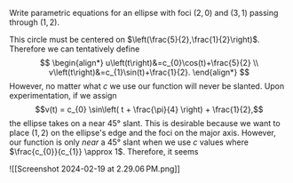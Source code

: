 Write parametric equations for an ellipse with foci $(2,0)$ and $(3,1)$ passing through $(1,2).$

This circle must be centered on $\left(\frac{5}{2},\frac{1}{2}\right)$. Therefore we can tentatively define 
$$
\begin{align*}
u\left(t\right)&=c_{0}\cos(t)+\frac{5}{2} \\ v\left(t\right)&=c_{1}\sin(t)+\frac{1}{2}.
\end{align*}
$$
However, no matter what $c$ we use our function will never be slanted. Upon experimentation, if we assign $$v(t) = c_{0} \sin\left( t + \frac{\pi}{4} \right) + \frac{1}{2},$$
the ellipse takes on a near $45°$ slant. This is desirable because we want to place $(1,2)$ on the ellipse's edge and the foci on the major axis. However, our function is only *near* a $45°$ slant when we use $c$ values where $\frac{c_{0}}{c_{1}} \approx 1$. Therefore, it seems



![[Screenshot 2024-02-19 at 2.29.06 PM.png]]